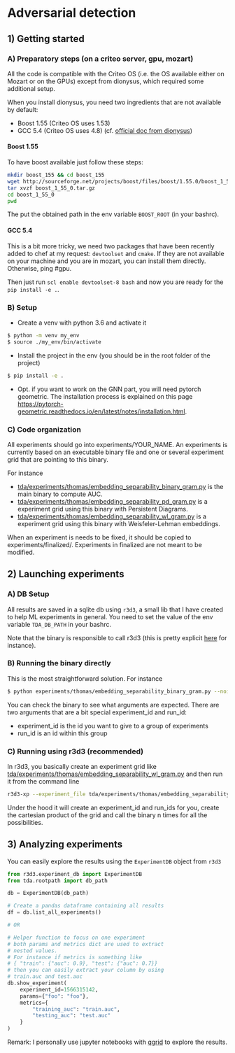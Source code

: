 # Adversarial detection

## 1) Getting started

### A) Preparatory steps (on a criteo server, gpu, mozart)

All the code is compatible with the Criteo OS (i.e. the OS available either on Mozart or on the GPUs) except from dionysus, which required some additional setup.

When you install dionysus, you need two ingredients that are not available by default:
* Boost 1.55 (Criteo OS uses 1.53)
* GCC 5.4 (Criteo OS uses 4.8)
(cf. [official doc from dionysus](https://pypi.org/project/dionysus/))

#### Boost 1.55

To have boost available just follow these steps:
````bash
mkdir boost_155 && cd boost_155
wget http://sourceforge.net/projects/boost/files/boost/1.55.0/boost_1_55_0.tar.gz
tar xvzf boost_1_55_0.tar.gz
cd boost_1_55_0
pwd
````

The put the obtained path in the env variable `BOOST_ROOT` (in your bashrc).

#### GCC 5.4

This is a bit more tricky, we need two packages that have been recently added to chef at my request:
`devtoolset` and `cmake`. If they are not available on your machine and you are in mozart, you can install them directly.
 Otherwise, ping #gpu.
 
Then just run `scl enable devtoolset-8 bash` and now you are ready for the `pip install -e .`.


### B) Setup

*  Create a venv with python 3.6 and activate it
```bash
$ python -m venv my_env
$ source ./my_env/bin/activate
```
* Install the project in the env (you should be in the root folder of the project)
```bash
$ pip install -e .
``` 
* Opt. if you want to work on the GNN part, you will need pytorch geometric. The installation process is explained on this page https://pytorch-geometric.readthedocs.io/en/latest/notes/installation.html.

### C) Code organization

All experiments should go into experiments/YOUR_NAME. An experiments is currently based on an executable binary file and one or several experiment grid that are pointing to this binary.

For instance
 * [tda/experiments/thomas/embedding_separability_binary_gram.py](tda/experiments/thomas/embedding_separability_binary_gram.py) is the main binary to compute AUC.
 * [tda/experiments/thomas/embedding_separability_pd_gram.py](tda/experiments/thomas/embedding_separability_pd_gram.py) is a experiment grid using this binary with Persistent Diagrams.
 * [tda/experiments/thomas/embedding_separability_wl_gram.py](tda/experiments/thomas/embedding_separability_wl_gram.py) is a experiment grid using this binary with Weisfeler-Lehman embeddings.
 
 When an experiment is needs to be fixed, it should be copied to experiments/finalized/. Experiments in finalized are not meant to be modified.
 
 ## 2) Launching experiments
 
 ### A) DB Setup
 
 All results are saved in a sqlite db using `r3d3`, a small lib that I have created to help ML experiments in general. 
 You need to set the value of the env variable `TDA_DB_PATH` in your bashrc.
 
 Note that the binary is responsible to call r3d3 (this is pretty explicit [here](tda/experiments/thomas/embedding_separability_binary_gram.py) for instance).

 ### B) Running the binary directly
 
 This is the most straightforward solution. For instance
 
 ```bash
$ python experiments/thomas/embedding_separability_binary_gram.py --noise 0.0 --node_labels none --hash_size 50 --height 5 --threshold 15000 --embedding_type WeisfeilerLehman --max_nb_processes 1
```

You can check the binary to see what arguments are expected. There are two arguments that are a bit special experiment_id and run_id:
* experiment_id is the id you want to give to a group of experiments
* run_id is an id within this group

### C) Running using r3d3 (recommended)


In r3d3, you basically create an experiment grid like [tda/experiments/thomas/embedding_separability_wl_gram.py](tda/experiments/thomas/embedding_separability_wl_gram.py) and then run it from the command line

```bash
r3d3-xp --experiment_file tda/experiments/thomas/embedding_separability_wl_gram.py
```

Under the hood it will create an experiment_id and run_ids for you, create the cartesian product of the grid and call the binary n times for all the possibilities.

## 3) Analyzing experiments

You can easily explore the results using the `ExperimentDB` object from `r3d3`

````python
from r3d3.experiment_db import ExperimentDB
from tda.rootpath import db_path

db = ExperimentDB(db_path)

# Create a pandas dataframe containing all results
df = db.list_all_experiments()

# OR

# Helper function to focus on one experiment
# both params and metrics dict are used to extract
# nested values.
# For instance if metrics is something like
# { "train": {"auc": 0.9}, "test": {"auc": 0.7}}
# then you can easily extract your column by using
# train.auc and test.auc
db.show_experiment(
    experiment_id=1566315142,
    params={"foo": "foo"},
    metrics={
        "training_auc": "train.auc",
        "testing_auc": "test.auc"
    }
)
````

Remark: I personally use jupyter notebooks with [qgrid](https://github.com/quantopian/qgrid) to explore the results.